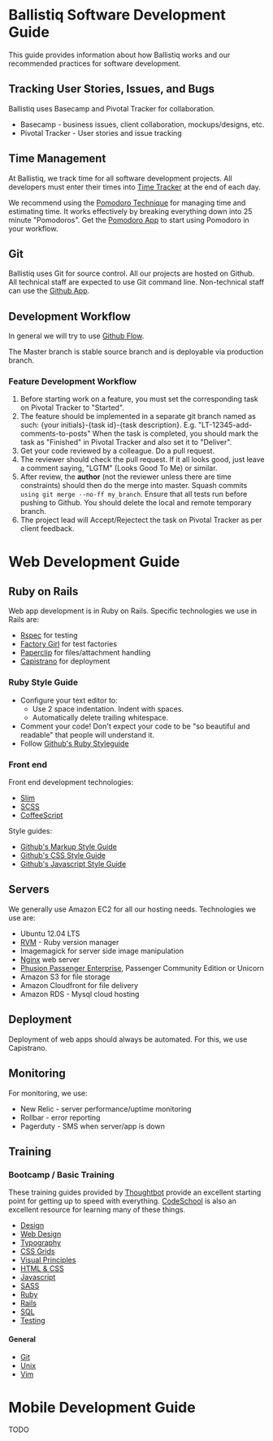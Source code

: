 # Ballistiq  Software Development Guide

This guide provides information about how Ballistiq works and our recommended practices for software development.

## Tracking User Stories, Issues, and Bugs 

Ballistiq uses Basecamp and Pivotal Tracker for collaboration.

* Basecamp - business issues, client collaboration, mockups/designs, etc.
* Pivotal Tracker - User stories and issue tracking

## Time Management

At Ballistiq, we track time for all software development projects. All developers must enter their times into [Time Tracker](http://time.ballistiq.com) at the end of each day.

We recommend using the [Pomodoro Technique](http://www.pomodorotechnique.com/) for managing time and estimating time. It works effectively by breaking everything down into 25 minute "Pomodoros". Get the [Pomodoro App](http://www.pomodoroapp.com/) to start using Pomodoro in your workflow.

## Git
Ballistiq uses Git for source control. All our projects are hosted on Github. All technical staff are expected to use Git command line. Non-technical staff can use the [Github App](http://mac.github.com/).

## Development Workflow

In general we will try to use [Github Flow](http://scottchacon.com/2011/08/31/github-flow.html).

The Master branch is stable source branch and is deployable via production branch.

### Feature Development Workflow

1. Before starting work on a feature, you must set the corresponding task on Pivotal Tracker to "Started".
2. The feature should be implemented in a separate git branch named as such: {your initials}-{task id}-{task description}. E.g. "LT-12345-add-comments-to-posts"
When the task is completed, you should mark the task as "Finished" in Pivotal Tracker and also set it to "Deliver".
3. Get your code reviewed by a colleague. Do a pull request.
4. The reviewer should check the pull request. If it all looks good, just leave a comment saying, "LGTM" (Looks Good To Me) or similar.
5. After review, the **author** (not the reviewer unless there are time constraints) should then do the merge into master. Squash commits `using git merge --no-ff my_branch`. Ensure that all tests run before pushing to Github. You should delete the local and remote temporary branch.
6. The project lead will Accept/Rejectect the task on Pivotal Tracker as per client feedback.

# Web Development Guide

## Ruby on Rails

Web app development is in Ruby on Rails. Specific technologies we use in Rails are:

* [Rspec](https://github.com/rspec/rspec-rails) for testing
* [Factory Girl](https://github.com/thoughtbot/factory_girl) for test factories
* [Paperclip](https://github.com/thoughtbot/paperclip) for files/attachment handling
* [Capistrano](https://github.com/capistrano/capistrano) for deployment


### Ruby Style Guide

* Configure your text editor to:
  * Use 2 space indentation. Indent with spaces.
  * Automatically delete trailing whitespace.
* Comment your code! Don't expect your code to be "so beautiful and readable" that people will understand it.
* Follow [Github's Ruby Styleguide](https://github.com/styleguide/ruby)

### Front end
Front end development technologies:

* [Slim](http://slim-lang.com/)
* [SCSS](http://sass-lang.com/)
* [CoffeeScript](http://coffeescript.org/)

Style guides:

* [Github's Markup Style Guide](https://github.com/styleguide/templates)
* [Github's CSS Style Guide](https://github.com/styleguide/css)
* [Github's Javascript Style Guide](https://github.com/styleguide/javascript)

## Servers

We generally use Amazon EC2 for all our hosting needs. Technologies we use are:

* Ubuntu 12.04 LTS
* [RVM](https://rvm.io/) - Ruby version manager
* Imagemagick for server side image manipulation
* [Nginx](http://nginx.org/en/) web server
* [Phusion Passenger Enterprise](https://www.phusionpassenger.com/), Passenger Community Edition or Unicorn
* Amazon S3 for file storage
* Amazon Cloudfront for file delivery
* Amazon RDS - Mysql cloud hosting

## Deployment

Deployment of web apps should always be automated. For this, we use Capistrano.

## Monitoring

For monitoring, we use:
* New Relic - server performance/uptime monitoring
* Rollbar - error reporting
* Pagerduty - SMS when server/app is down

## Training

### Bootcamp / Basic Training

These training guides provided by [Thoughtbot](https://learn.thoughtbot.com) provide an excellent starting point for getting up to speed with everything. [CodeSchool](http://www.codeschool.com/) is also an excellent resource for learning many of these things.

* [Design](https://learn.thoughtbot.com/design)
* [Web Design](https://learn.thoughtbot.com/web+design)
* [Typography](https://learn.thoughtbot.com/typography)
* [CSS Grids](https://learn.thoughtbot.com/grids)
* [Visual Principles](https://learn.thoughtbot.com/visual-principles)
* [HTML & CSS](https://learn.thoughtbot.com/html-css)
* [Javascript](https://learn.thoughtbot.com/javascript)
* [SASS](https://learn.thoughtbot.com/sass)
* [Ruby](https://learn.thoughtbot.com/ruby)
* [Rails](https://learn.thoughtbot.com/rails)
* [SQL](https://learn.thoughtbot.com/sql)
* [Testing](https://learn.thoughtbot.com/test-driven+development)

#### General

* [Git](https://learn.thoughtbot.com/git)
* [Unix](https://learn.thoughtbot.com/unix)
* [Vim](https://learn.thoughtbot.com/vim)

# Mobile Development Guide

TODO
